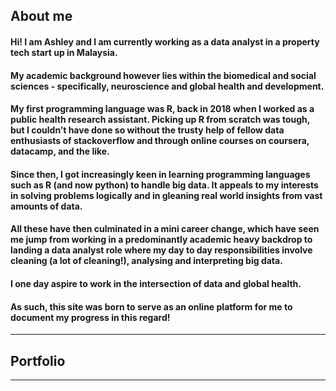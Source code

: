 
## About me

#### Hi! I am Ashley and I am currently working as a data analyst in a property tech start up in Malaysia.

#### My academic background however lies within the biomedical and social sciences - specifically, neuroscience and global health and development.

#### My first programming language was R, back in 2018 when I worked as a public health research assistant. Picking up R from scratch was tough, but I couldn’t have done so without the trusty help of fellow data enthusiasts of stackoverflow and through online courses on coursera, datacamp, and the like.

#### Since then, I got increasingly keen in learning programming languages such as R (and now python) to handle big data. It appeals to my interests in solving problems logically and in gleaning real world insights from vast amounts of data.

#### All these have then culminated in a mini career change, which have seen me jump from working in a predominantly academic heavy backdrop to landing a data analyst role where my day to day responsibilities involve cleaning (a lot of cleaning!), analysing and interpreting big data.

#### I one day aspire to work in the intersection of data and global health.

#### As such, this site was born to serve as an online platform for me to document my progress in this regard!

---

## Portfolio

---


